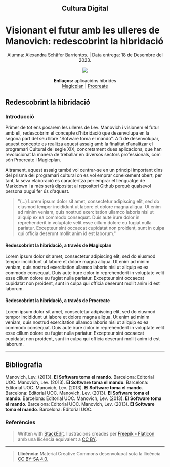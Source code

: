 ﻿<html><h2 align="center">Cultura Digital</h2></html>


# Visionant el futur amb les ulleres de Manovich: redescobrint la hibridació

<html><p align="center">Alumna: Alexandra Schäfer Barrientos.  |   Data entrega: 18 de Desembre del 2023.</p></html> 


<html><p align="center">
  <img src="https://i.ibb.co/DRBnMqW/drawing-tablet.png">
  <br><br>
  <b>Enllaços:</b>  aplicacións hibrides<br>
  <a href="https://www.magicplan.app/">Magicplan</a> |
  <a href="https://procreate.com/">Procreate</a> 
</p></html>

## Redescobrint la hibridació
### Introducció 

Primer de tot ens posarem les ulleres de Lev. Manovich i visionem el futur amb ell, redescobrim el concepte d'hibridació que desenvolupa en la segona part del seu llibre "Sofware toma el mando". A fi de desenvolupar, aquest concepte es realitza aquest assaig amb la finalitat d'analitzar el programari Cultural del segle XIX, concretament dues aplicacions, que han revolucionat la manera de treballar en diversos sectors professionals, com són Procreate i Magicplan.

Altrament, aquest assaig també vol centrar-se en un principi important dins del prisma del programari cultural on es vol emprar coneixement obert, per tant, la seva elaboració es caracteritza per emprar el llenguatge de Markdown i a més serà dipositat al repositori Github perquè qualsevol persona pugui fer ús d'aquest.

>"(...) Lorem ipsum dolor sit amet, consectetur adipiscing elit, sed do eiusmod tempor incididunt ut labore et dolore magna aliqua. Ut enim ad minim veniam, quis nostrud exercitation ullamco laboris nisi ut aliquip ex ea commodo consequat. Duis aute irure dolor in reprehenderit in voluptate velit esse cillum dolore eu fugiat nulla pariatur. Excepteur sint occaecat cupidatat non proident, sunt in culpa qui officia deserunt mollit anim id est laborum."

#### Redescobrint la hibridació, a través de Magicplan

Lorem ipsum dolor sit amet, consectetur adipiscing elit, sed do eiusmod tempor incididunt ut labore et dolore magna aliqua. Ut enim ad minim veniam, quis nostrud exercitation ullamco laboris nisi ut aliquip ex ea commodo consequat. Duis aute irure dolor in reprehenderit in voluptate velit esse cillum dolore eu fugiat nulla pariatur. Excepteur sint occaecat cupidatat non proident, sunt in culpa qui officia deserunt mollit anim id est laborum.


#### Redescobrint la hibridació, a través de Procreate

Lorem ipsum dolor sit amet, consectetur adipiscing elit, sed do eiusmod tempor incididunt ut labore et dolore magna aliqua. Ut enim ad minim veniam, quis nostrud exercitation ullamco laboris nisi ut aliquip ex ea commodo consequat. Duis aute irure dolor in reprehenderit in voluptate velit esse cillum dolore eu fugiat nulla pariatur. Excepteur sint occaecat cupidatat non proident, sunt in culpa qui officia deserunt mollit anim id est laborum.
  

--------


## Bibliografia

 Manovich, Lev. (2013). **El Software toma el mando**. Barcelona: Editorial UOC.
  Manovich, Lev. (2013). **El Software toma el mando**. Barcelona: Editorial UOC.
  Manovich, Lev. (2013). **El Software toma el mando**. Barcelona: Editorial UOC.
  Manovich, Lev. (2013). **El Software toma el mando**. Barcelona: Editorial UOC.
  Manovich, Lev. (2013). **El Software toma el mando**. Barcelona: Editorial UOC.
  Manovich, Lev. (2013). **El Software toma el mando**. Barcelona: Editorial UOC.


### Referències

> Written with [StackEdit](https://stackedit.io/).
>  Ilustracions creades per  [Freepik - Flaticon](https://www.flaticon.com/free-icons/illustration)  amb una llicència equivalent a [CC BY](fhttps://www.freepikcompany.com/legal?_ga=2.80624023.1298143684.1702366841-1494484335.1702366841&_gl=1*1hynh7w*test_ga*MTQ5NDQ4NDMzNS4xNzAyMzY2ODQx*test_ga_523JXC6VL7*MTcwMjM4ODk0Ni4zLjEuMTcwMjM4OTQwNC42MC4wLjA.*fp_ga*MTQ5NDQ4NDMzNS4xNzAyMzY2ODQx*fp_ga_1ZY8468CQB*MTcwMjM4ODk0Ni4zLjEuMTcwMjM4OTQwNC42MC4wLjA.#nav-flaticon).

--------
>**Llicència:**  Material Creative Commons desenvolupat sota la llicència [CC BY-SA 4.0.](https://creativecommons.org/licenses/by-sa/4.0/deed.es) 


